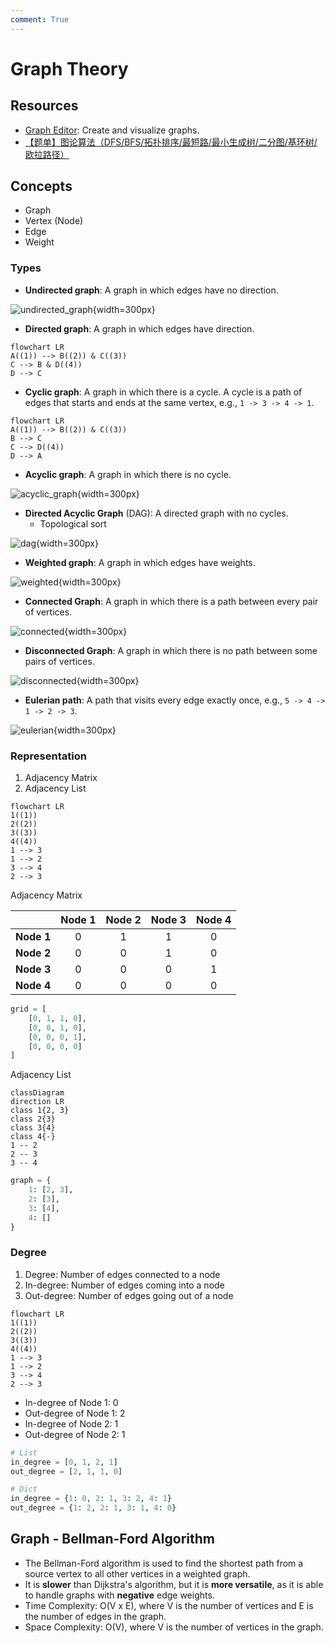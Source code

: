```yaml
---
comment: True
---
```


# Graph Theory

## Resources

-   [Graph Editor](https://csacademy.com/app/graph_editor/): Create and visualize graphs.
-   [【题单】图论算法（DFS/BFS/拓扑排序/最短路/最小生成树/二分图/基环树/欧拉路径）](https://leetcode.cn/circle/discuss/01LUak/)

## Concepts

-   Graph
-   Vertex (Node)
-   Edge
-   Weight

### Types

-   **Undirected graph**: A graph in which edges have no direction.

![undirected_graph](../assets/undirected_graph.png){width=300px}

-   **Directed graph**: A graph in which edges have direction.

```mermaid
flowchart LR
A((1)) --> B((2)) & C((3))
C --> B & D((4))
D --> C
```

-   **Cyclic graph**: A graph in which there is a cycle. A cycle is a path of edges that starts and ends at the same vertex, e.g., `1 -> 3 -> 4 -> 1`.

```mermaid
flowchart LR
A((1)) --> B((2)) & C((3))
B --> C
C --> D((4))
D --> A
```

-   **Acyclic graph**: A graph in which there is no cycle.

![acyclic_graph](../assets/graph_acyclic.png){width=300px}

-   **Directed Acyclic Graph** (DAG): A directed graph with no cycles.
    -   Topological sort

![dag](../assets/graph_dag.png){width=300px}

-   **Weighted graph**: A graph in which edges have weights.

![weighted](../assets/graph_weighted.png){width=300px}

-   **Connected Graph**: A graph in which there is a path between every pair of vertices.

![connected](../assets/graph_connected.png){width=300px}

-   **Disconnected Graph**: A graph in which there is no path between some pairs of vertices.

![disconnected](../assets/graph_disconnected.png){width=300px}

-   **Eulerian path**: A path that visits every edge exactly once, e.g., `5 -> 4 -> 1 -> 2 -> 3`.

![eulerian](../assets/graph_eulerian.png){width=300px}

### Representation

1. Adjacency Matrix
2. Adjacency List

```mermaid
flowchart LR
1((1))
2((2))
3((3))
4((4))
1 --> 3
1 --> 2
3 --> 4
2 --> 3
```

Adjacency Matrix

|            | Node 1 | Node 2 | Node 3 | Node 4 |
| :--------: | :----: | :----: | :----: | :----: |
| **Node 1** |   0    |   1    |   1    |   0    |
| **Node 2** |   0    |   0    |   1    |   0    |
| **Node 3** |   0    |   0    |   0    |   1    |
| **Node 4** |   0    |   0    |   0    |   0    |

```python
grid = [
    [0, 1, 1, 0],
    [0, 0, 1, 0],
    [0, 0, 0, 1],
    [0, 0, 0, 0]
]
```

Adjacency List

```mermaid
classDiagram
direction LR
class 1{2, 3}
class 2{3}
class 3{4}
class 4{-}
1 -- 2
2 -- 3
3 -- 4
```

```python
graph = {
    1: [2, 3],
    2: [3],
    3: [4],
    4: []
}
```

### Degree

1. Degree: Number of edges connected to a node
2. In-degree: Number of edges coming into a node
3. Out-degree: Number of edges going out of a node

```mermaid
flowchart LR
1((1))
2((2))
3((3))
4((4))
1 --> 3
1 --> 2
3 --> 4
2 --> 3
```

-   In-degree of Node 1: 0
-   Out-degree of Node 1: 2
-   In-degree of Node 2: 1
-   Out-degree of Node 2: 1

```python
# List
in_degree = [0, 1, 2, 1]
out_degree = [2, 1, 1, 0]

# Dict
in_degree = {1: 0, 2: 1, 3: 2, 4: 1}
out_degree = {1: 2, 2: 1, 3: 1, 4: 0}
```

## Graph - Bellman-Ford Algorithm

-   The Bellman-Ford algorithm is used to find the shortest path from a source vertex to all other vertices in a weighted graph.
-   It is **slower** than Dijkstra's algorithm, but it is **more versatile**, as it is able to handle graphs with **negative** edge weights.
-   Time Complexity: O(V x E), where V is the number of vertices and E is the number of edges in the graph.
-   Space Complexity: O(V), where V is the number of vertices in the graph.

